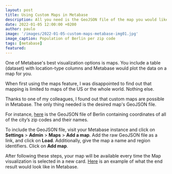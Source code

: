 ```yaml
---
layout: post
title: Using Custom Maps in Metabase
description: All you need is the GeoJSON file of the map you would like to plot on
date: 2022-01-05 12:00:00 +0200
author: paulo
image: '/images/2022-01-05-custom-maps-metabase-img01.jpg'
image_caption: Population of Berlin per zip code
tags: [metabase]
featured: 
---
```


One of Metabase's best visualization options is maps. You include a table (dataset) with location-type columns and Metabase would plot the data on a map for you.

When first using the maps feature, I was disappointed to find out that mapping is limited to maps of the US or the whole world. Nothing else. 

Thanks to one of my colleagues, I found out that custom maps are possible in Metabase. The only thing needed is the desired map's GeoJSON file.

For instance, [here](https://raw.githubusercontent.com/moralescastillo/datasets/main/plz-5stellig-berlin.geojson) is the GeoJSON file of Berlin containing coordinates of all of the city’s zip codes and their names.

To include the GeoJSON file, visit your Metabase instance and click on **Settings** > **Admin** > **Maps** > **Add a map**. Add the raw GeoJSON file as a link, and click on **Load**. Additionally, give the map a name and region identifiers. Click on **Add map**.

After following these steps, your map will be available every time the Map visualization is selected in a new card. [Here](http://pmcinhouse.azurewebsites.net/public/dashboard/b0f68de3-31b2-4cac-b7e8-bb41b8a3adb7) is an example of what the end result would look like in Metabase.